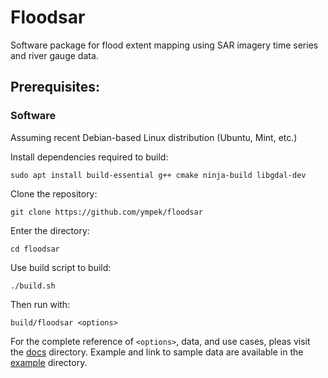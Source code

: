 # Floodsar

Software package for flood extent mapping using SAR imagery time series and river gauge data.

## Prerequisites:

### Software

Assuming recent Debian-based Linux distribution (Ubuntu, Mint, etc.)

Install dependencies required to build:

```sudo apt install build-essential g++ cmake ninja-build libgdal-dev```

Clone the repository:

```git clone https://github.com/ympek/floodsar```

Enter the directory:

```cd floodsar```

Use build script to build:

```
./build.sh
```

Then run with:

```
build/floodsar <options>
```
For the complete reference of `<options>`, data, and use cases, pleas visit the [docs](docs/README.md) directory. Example and link to sample data are available in the [example](example/README.md) directory.

